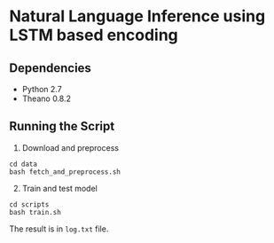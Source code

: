 # Natural Language Inference using LSTM based encoding

## Dependencies

* Python 2.7
* Theano 0.8.2

## Running the Script
1. Download and preprocess 
```
cd data
bash fetch_and_preprocess.sh
```

2. Train and test model
```
cd scripts
bash train.sh
```

The result is in `log.txt` file.
